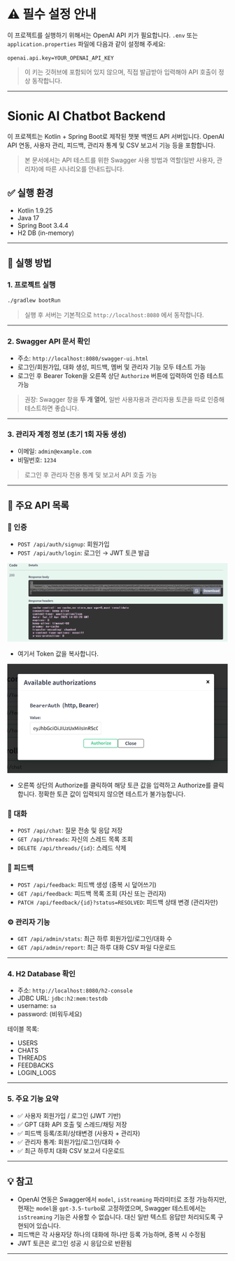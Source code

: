 # ⚠️ 필수 설정 안내

이 프로젝트를 실행하기 위해서는 OpenAI API 키가 필요합니다.
`.env` 또는 `application.properties` 파일에 다음과 같이 설정해 주세요:

```properties
openai.api.key=YOUR_OPENAI_API_KEY
```

> 이 키는 깃허브에 포함되어 있지 않으며, 직접 발급받아 입력해야 API 호출이 정상 동작합니다.

---

# Sionic AI Chatbot Backend

이 프로젝트는 Kotlin + Spring Boot로 제작된 챗봇 백엔드 API 서버입니다.
OpenAI API 연동, 사용자 관리, 피드백, 관리자 통계 및 CSV 보고서 기능 등을 포함합니다.

> 본 문서에서는 API 테스트를 위한 Swagger 사용 방법과 역할(일반 사용자, 관리자)에 따른 시나리오를 안내드립니다.

## ✅ 실행 환경
- Kotlin 1.9.25
- Java 17
- Spring Boot 3.4.4
- H2 DB (in-memory)

---

## 🚀 실행 방법

### 1. 프로젝트 실행
```bash
./gradlew bootRun
```

> 실행 후 서버는 기본적으로 `http://localhost:8080` 에서 동작합니다.

---

### 2. Swagger API 문서 확인
- 주소: `http://localhost:8080/swagger-ui.html`
- 로그인/회원가입, 대화 생성, 피드백, 멤버 및 관리자 기능 모두 테스트 가능
- 로그인 후 Bearer Token을 오른쪽 상단 `Authorize` 버튼에 입력하여 인증 테스트 가능

> 권장: Swagger 창을 **두 개 열어**, 일반 사용자용과 관리자용 토큰을 따로 인증해 테스트하면 좋습니다.

---

### 3. 관리자 계정 정보 (초기 1회 자동 생성)
- 이메일: `admin@example.com`
- 비밀번호: `1234`

> 로그인 후 관리자 전용 통계 및 보고서 API 호출 가능

---

## 📘 주요 API 목록

### 🔐 인증
- `POST /api/auth/signup`: 회원가입
- `POST /api/auth/login`: 로그인 → JWT 토큰 발급

![img.png](img.png)
- 여기서 Token 값을 복사합니다.

![img_1.png](img_1.png)
- 오른쪽 상단의 Authorize를 클릭하여 해당 토큰 값을 입력하고 Authorize를 클릭합니다. 정확한 토큰 값이 입력되지 않으면 테스트가 불가능합니다.

### 💬 대화
- `POST /api/chat`: 질문 전송 및 응답 저장
- `GET /api/threads`: 자신의 스레드 목록 조회
- `DELETE /api/threads/{id}`: 스레드 삭제

### 📝 피드백
- `POST /api/feedback`: 피드백 생성 (중복 시 덮어쓰기)
- `GET /api/feedback`: 피드백 목록 조회 (자신 또는 관리자)
- `PATCH /api/feedback/{id}?status=RESOLVED`: 피드백 상태 변경 (관리자만)

### ⚙ 관리자 기능
- `GET /api/admin/stats`: 최근 하루 회원가입/로그인/대화 수
- `GET /api/admin/report`: 최근 하루 대화 CSV 파일 다운로드

---

### 4. H2 Database 확인
- 주소: `http://localhost:8080/h2-console`
- JDBC URL: `jdbc:h2:mem:testdb`
- username: `sa`
- password: (비워두세요)

테이블 목록:
- USERS
- CHATS
- THREADS
- FEEDBACKS
- LOGIN_LOGS

---

### 5. 주요 기능 요약
- ✅ 사용자 회원가입 / 로그인 (JWT 기반)
- ✅ GPT 대화 API 호출 및 스레드/채팅 저장
- ✅ 피드백 등록/조회/상태변경 (사용자 + 관리자)
- ✅ 관리자 통계: 회원가입/로그인/대화 수
- ✅ 최근 하루치 대화 CSV 보고서 다운로드

---

## 💡 참고
- OpenAI 연동은 Swagger에서 `model`, `isStreaming` 파라미터로 조정 가능하지만,
  현재는 `model`을 `gpt-3.5-turbo`로 고정하였으며,
  Swagger 테스트에서는 `isStreaming` 기능은 사용할 수 없습니다.
  대신 일반 텍스트 응답만 처리되도록 구현되어 있습니다.
- 피드백은 각 사용자당 하나의 대화에 하나만 등록 가능하며, 중복 시 수정됨
- JWT 토큰은 로그인 성공 시 응답으로 반환됨

---